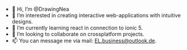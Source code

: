 - 👋 Hi, I’m @DrawingNea
- 👀 I’m interested in creating interactive web-applications with intuitive designs.
- 🌱 I’m currently learning react in connection to ionic 5.
- 💞️ I’m looking to collaborate on crossplatform projects.
- 📫 You can message me via mail: EL.business@outlook.de.

<!---
DrawingNea/DrawingNea is a ✨ special ✨ repository because its `README.md` (this file) appears on your GitHub profile.
You can click the Preview link to take a look at your changes.
--->
